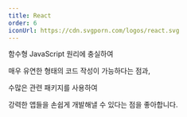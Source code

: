 ```yaml
---
title: React
order: 6
iconUrl: https://cdn.svgporn.com/logos/react.svg
---
```


<span class="nw">함수형 JavaScript 원리에 충실하여</span>

<span class="nw">매우 유연한 형태의</span>
<span class="nw">코드 작성이 가능하다는 점과,</span>

<span class="nw">수많은 관련 패키지를 사용하여</span>

<span class="nw">강력한 앱들을 손쉽게 개발해낼</span>
<span class="nw">수 있다는 점을 좋아합니다.</span>
